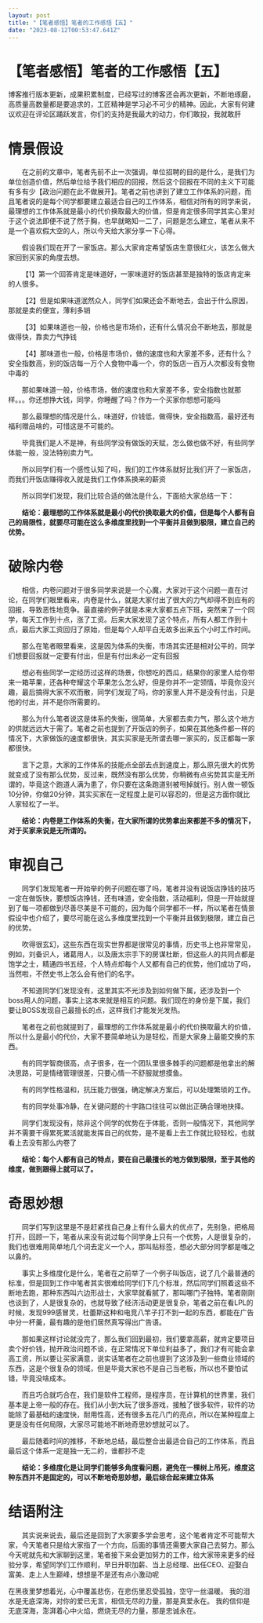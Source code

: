 ```yaml
---
layout: post
title: "【笔者感悟】笔者的工作感悟【五】"
date: "2023-08-12T00:53:47.641Z"
---
```

【笔者感悟】笔者的工作感悟【五】
================

博客推行版本更新，成果积累制度，已经写过的博客还会再次更新，不断地琢磨，高质量高数量都是要追求的，工匠精神是学习必不可少的精神。因此，大家有何建议欢迎在评论区踊跃发言，你们的支持是我最大的动力，你们敢投，我就敢肝

情景假设
====

  在之前的文章中，笔者先前不止一次强调，单位招聘的目的是什么，是我们为单位创造价值，然后单位给予我们相应的回报，然后这个回报在不同的主义下可能有多有少【政治问题在此不做展开】。笔者之前也讲到了建立工作体系的问题，而且笔者说的是每个同学都要建立最适合自己的工作体系，相信对所有的同学来说，最理想的工作体系就是最小的代价换取最大的价值，但是肯定很多同学其实心里对于这个说法即便不说了然于胸，也早就略知一二了，问题是怎么建立，笔者从来不是一个喜欢假大空的人，所以今天给大家分享一下心得。

  假设我们现在开了一家饭店。那么大家肯定希望饭店生意很红火，该怎么做大家回到买家的角度去想。

  【1】第一个回答肯定是味道好，一家味道好的饭店甚至是独特的饭店肯定来的人很多。

  【2】但是如果味道泯然众人，同学们如果还会不断地去，会出于什么原因，那就是卖的便宜，薄利多销

  【3】如果味道也一般，价格也是市场价，还有什么情况会不断地去，那就是做得快，靠卖力气挣钱

  【4】那味道也一般，价格是市场价，做的速度也和大家差不多，还有什么？安全指数高，别的饭店每一万个人食物中毒一个，你的饭店一百万人次都没有食物中毒的

  那如果味道一般，价格市场，做的速度也和大家差不多，安全指数也就那样。。。你还想挣大钱，同学，你睡醒了吗？作为一个买家你想想可能吗

  那么最理想的情况是什么，味道好，价钱低，做得快，安全指数高，最好还有福利赠品啥的，可惜这是不可能的。

  毕竟我们是人不是神，有些同学没有做饭的天赋，怎么做也做不好，有些同学体能一般，没法特别卖力气。

  所以同学们有一个感性认知了吗，我们的工作体系就好比我们开了一家饭店，而我们开饭店赚得收入就是我们工作体系换来的薪资

  所以同学们发现，我们比较合适的做法是什么，下面给大家总结一下：

  **结论：最理想的工作体系就是最小的代价换取最大的价值，但是每个人都有自己的局限性，就要尽可能在这么多维度里找到一个平衡并且做到极限，建立自己的优势。**

破除内卷
====

  相信，内卷问题对于很多同学来说是一个心魔，大家对于这个问题一直在讨论，在同学们眼里看来，内卷是什么，就是大家付出了很大的力气却得不到应有的回报，导致恶性地竞争。最直接的例子就是本来大家都五点下班，突然来了一个同学，每天工作到十点，涨了工资。后来大家发现了这个特点，所有人都工作到十点，最后大家工资回归了原始，但是每个人却平白无故多出来五个小时工作时间。

  那么在笔者眼里看来，这是因为体系的失衡，市场其实还是相对公平的，同学们想要回报就一定要有付出，但是有付出未必一定有回报

  想必有些同学一定经历过这样的场景，你想吃的西瓜，结果你的家里人给你带来一箱苹果，还各种夸耀这个苹果怎么怎么好，但是你并不一定领情，毕竟你没兴趣，最后搞得大家不欢而散，同学们发现了吗，你的家里人并不是没有付出，只是他的付出，并不是你所需要的。

  那么为什么笔者说这是体系的失衡，很简单，大家都去卖力气，那么这个地方的供就远远大于需了。笔者之前也提到了开饭店的例子，如果在其他条件都一样的情况下，大家做饭的速度都很快，其实买家是无所谓去哪一家买的，反正都每一家都很快。

  言下之意，大家的工作体系的技能点全部去点到速度上，那么原先很大的优势就变成了没有那么优势，反过来，既然没有那么优势，你稍微有点劣势其实是无所谓的，毕竟这个跑道人满为患了，你只要在这条跑道别被甩掉就行。别人做一顿饭10分钟，你做20分钟，其实买家在一定程度上是可以容忍的，但是这方面你就比人家轻松了一半。

  **结论：内卷是工作体系的失衡，在大家所谓的优势拿出来都差不多的情况下，对于买家来说是无所谓的。**

审视自己
====

  同学们发现笔者一开始举的例子问题在哪了吗，笔者并没有说饭店挣钱的技巧一定在做饭快，要想饭店挣钱，还有味道，安全指数，活动福利，但是一开始就提到了每一项都做到尽善尽美是不可能的，因为每个同学都不一样，所以笔者在情景假设中也介绍了，要尽可能在这么多维度里找到一个平衡并且做到极限，建立自己的优势。

  吹得很玄幻，这些东西在现实世界都是很常见的事情，历史书上也非常常见，例如，刘备识人，诸葛用人，以及唐太宗手下的房谋杜断，但这些人的共同点都是饱学之士，精通四书五经，个人特点却每个人又都有自己的优势，他们成功了吗，当然啦，不然史书上怎么会有他们的名字。

  不知道同学们发现没有，这里其实不光涉及到如何做下属，还涉及到一个boss用人的问题，事实上这本来就是相互的问题。我们现在的身份是下属，我们要让BOSS发现自己最擅长的点，这样我们才能发光发热。

  笔者在之前也就提到了，最理想的工作体系就是最小的代价换取最大的价值，所以什么是最小的代价，大家不要简单地认为是轻松，而是大家身上最能交换的东西。

  有的同学智商很高，点子很多，在一个团队里很多棘手的问题都是他拿出的解决思路，可是情绪管理很差，只要心情一不舒服就想摸鱼。

  有的同学性格温和，抗压能力很强，确定解决方案后，可以处理繁琐的工作。

  有的同学处事冷静，在关键问题的十字路口往往可以做出正确合理地抉择。

  同学们发现没有，除非这个同学的优势在于体能，否则一般情况下，其他同学并不需要干得累死累活就能发挥自己的优势，是不是看上去工作就比较轻松，也就看上去没有那么内卷了

  **结论：每个人都有自己的特点，要在自己最擅长的地方做到极限，至于其他的维度，做到跟得上就可以了。**

**奇思妙想**
========

  同学们写到这里是不是赶紧找自己身上有什么最大的优点了，先别急，把格局打开，回顾一下，笔者从来没有说过每个同学身上只有一个优势，人是很复杂的，我们也很难用简单地几个词去定义一个人，那叫贴标签，想必大部分同学都是嗤之以鼻的。

  事实上多维度化是什么，笔者在之前举了一个例子叫饭店，说了几个最普通的标准，但是回到工作中笔者其实很难给同学们下几个标准，然后同学们照着这些不断地去跑，那种东西叫六边形战士，大家早就看腻了，那叫哪门子独特。笔者刚刚也谈到了，人是很复杂的，也就导致了经济活动更是很复杂，笔者之前在看LPL的时候，发现999感冒灵，杜蕾斯这种和电竞八竿子打不到一起的东西，都能在广告中分一杯羹，最有趣的是他们居然真写得出广告语。

  那如果这样讨论就没完了，那么我们回到最初，我们要拿高薪，就肯定要项目卖个好价钱，抛开政治问题不谈，在正常情况下单位利益多了，我们才有可能会拿高工资，所以要让买家满意，说实话笔者在之前也提到了这涉及到一些商业领域的东西，这是个很复杂的领域，但是毕竟大家也不是自己当老板，所以也不要怕试错，毕竟没啥成本。

  而且巧合就巧合在，我们是软件工程师，是程序员，在计算机的世界里，我们基本是上帝一般的存在。我们从小到大玩了很多游戏，接触了很多软件，软件的功能除了最基础的速度快，耐用性高，还有很多五花八门的亮点，所以在某种程度上更是没有任何局限，大家尽可能地不断地奇思妙想就可以了。

  最后随着时间的推移，不断地总结，最后整合出最适合自己的工作体系，而且最后这个体系一定是独一无二的，谁都抄不走

  **结论：多维度化是让同学们能够多角度看问题，避免在一棵树上吊死，维度这种东西并不是固定的，可以不断地奇思妙想，最后综合起来建立体系**

**结语附注**
========

  其实说来说去，最后还是回到了大家要多学会思考，这个笔者肯定不可能帮大家，今天笔者只是给大家指了一个方向，后面的事情还需要大家自己去努力。那么今天呢就先和大家聊到这里，笔者接下来会更加努力的工作，给大家带来更多的经验分享，希望同学们工作顺利，早日升职加薪、当上总经理、出任CEO、迎娶白富美、走上人生巅峰，想想是不是还有点小激动呢

在黑夜里梦想着光，心中覆盖悲伤，在悲伤里忍受孤独，空守一丝温暖。 我的泪水是无底深海，对你的爱已无言，相信无尽的力量，那是真爱永在。 我的信仰是无底深海，澎湃着心中火焰，燃烧无尽的力量，那是忠诚永在。